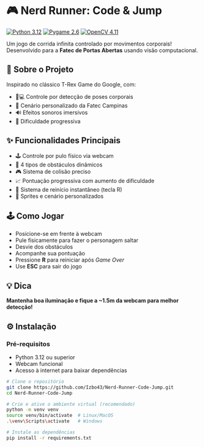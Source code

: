 # 🎮 Nerd Runner: Code & Jump

[![Python 3.12](https://img.shields.io/badge/Python-3.12-blue)](https://python.org)
[![Pygame 2.6](https://img.shields.io/badge/Pygame-2.6-green)](https://pygame.org)
[![OpenCV 4.11](https://img.shields.io/badge/OpenCV-4.11-red)](https://opencv.org)

Um jogo de corrida infinita controlado por movimentos corporais! Desenvolvido para a **Fatec de Portas Abertas** usando visão computacional.

## 🚀 Sobre o Projeto
Inspirado no clássico T-Rex Game do Google, com:
- 👨💻 Controle por detecção de poses corporais
- 🏫 Cenário personalizado da Fatec Campinas
- 🔊 Efeitos sonoros imersivos
- 🚀 Dificuldade progressiva

## ✨ Funcionalidades Principais
- 🕹️ Controle por pulo físico via webcam
- 🚧 4 tipos de obstáculos dinâmicos
- 🎮 Sistema de colisão preciso
- 📈 Pontuação progressiva com aumento de dificuldade
- 🔄 Sistema de reinício instantâneo (tecla R)
- 🎨 Sprites e cenário personalizados


## 🕹️ Como Jogar  
- Posicione-se em frente à webcam  
- Pule fisicamente para fazer o personagem saltar  
- Desvie dos obstáculos  
- Acompanhe sua pontuação  
- Pressione **R** para reiniciar após *Game Over*  
- Use **ESC** para sair do jogo  

## 💡 Dica  
**Mantenha boa iluminação e fique a ~1.5m da webcam para melhor detecção!**

## ⚙️ Instalação

### Pré-requisitos
- Python 3.12 ou superior
- Webcam funcional
- Acesso à internet para baixar dependências

```bash
# Clone o repositório
git clone https://github.com/Izbo43/Nerd-Runner-Code-Jump.git
cd Nerd-Runner-Code-Jump

# Crie e ative o ambiente virtual (recomendado)
python -m venv venv
source venv/bin/activate  # Linux/MacOS
.\venv\Scripts\activate   # Windows

# Instale as dependências
pip install -r requirements.txt
